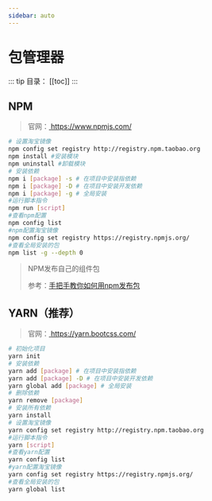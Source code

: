 ```yaml
---
sidebar: auto
---
```

# 包管理器

::: tip 目录：
[[toc]]
:::

## NPM

> 官网：[ https://www.npmjs.com/ ]( https://www.npmjs.com/ )

```bash
# 设置淘宝镜像
npm config set registry http://registry.npm.taobao.org
npm install #安装模块
npm uninstall #卸载模块
# 安装依赖
npm i [package] -s # 在项目中安装指依赖
npm i [package] -D # 在项目中安装开发依赖
npm i [package] -g # 全局安装
#运行脚本指令
npm run [script]
#查看npm配置
npm config list
#npm配置淘宝镜像
npm config set registry https://registry.npmjs.org/
#查看全局安装的包
npm list -g --depth 0
```

>NPM发布自己的组件包
>
>参考：[手把手教你如何用npm发布包]( https://juejin.im/post/5d2708e26fb9a07f06559812 )

## YARN（推荐）

> 官网：[ https://yarn.bootcss.com/ ]( https://yarn.bootcss.com/ )

```bash
# 初始化项目
yarn init 
# 安装依赖
yarn add [package] # 在项目中安装指依赖
yarn add [package] -D # 在项目中安装开发依赖
yarn global add [package] # 全局安装
# 删除依赖
yarn remove [package] 
# 安装所有依赖
yarn install 
# 设置淘宝镜像
yarn config set registry http://registry.npm.taobao.org
#运行脚本指令
yarn [script]
#查看yarn配置
yarn config list
#yarn配置淘宝镜像
yarn config set registry https://registry.npmjs.org/
#查看全局安装的包
yarn global list
```

